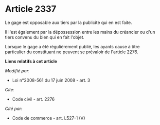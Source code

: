 # Article 2337

Le gage est opposable aux tiers par la publicité qui en est faite. 

Il l'est également par la dépossession entre les mains du créancier ou d'un tiers convenu du bien qui en fait l'objet. 

Lorsque le gage a été régulièrement publié, les ayants cause à titre particulier du constituant ne peuvent se prévaloir de
l'article 2276.

**Liens relatifs à cet article**

_Modifié par_:

  - Loi n°2008-561 du 17 juin 2008 - art. 3

_Cite_:

  - Code civil - art. 2276

_Cité par_:

  - Code de commerce - art. L527-1 (V)
